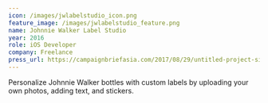 ```yaml
---
icon: /images/jwlabelstudio_icon.png
feature_image: /images/jwlabelstudio_feature.png
name: Johnnie Walker Label Studio
year: 2016
role: iOS Developer
company: Freelance
press_url: https://campaignbriefasia.com/2017/08/29/untitled-project-singapores-jo
---
```


Personalize Johnnie Walker bottles with custom labels by uploading your own photos, adding text, and stickers.
